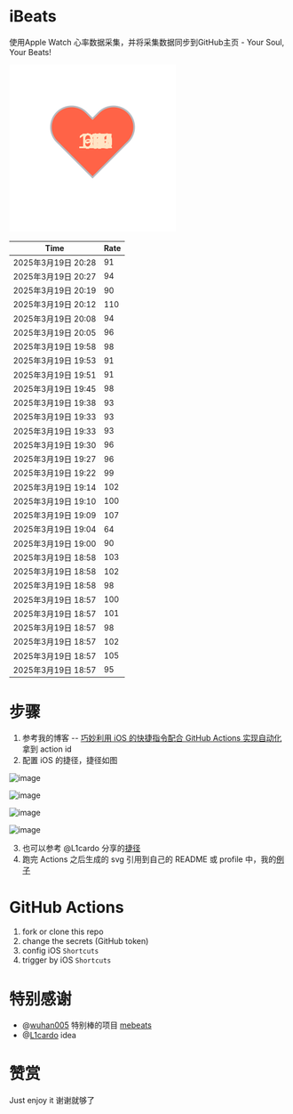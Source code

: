 # iBeats
使用Apple Watch 心率数据采集，并将采集数据同步到GitHub主页 - Your Soul, Your Beats!

![](./files/heart.svg)

<!--START_SECTION:my_heart_rate-->
| Time | Rate | 
 | ---- | ---- | 
| 2025年3月19日 20:28 | 91 |
| 2025年3月19日 20:27 | 94 |
| 2025年3月19日 20:19 | 90 |
| 2025年3月19日 20:12 | 110 |
| 2025年3月19日 20:08 | 94 |
| 2025年3月19日 20:05 | 96 |
| 2025年3月19日 19:58 | 98 |
| 2025年3月19日 19:53 | 91 |
| 2025年3月19日 19:51 | 91 |
| 2025年3月19日 19:45 | 98 |
| 2025年3月19日 19:38 | 93 |
| 2025年3月19日 19:33 | 93 |
| 2025年3月19日 19:33 | 93 |
| 2025年3月19日 19:30 | 96 |
| 2025年3月19日 19:27 | 96 |
| 2025年3月19日 19:22 | 99 |
| 2025年3月19日 19:14 | 102 |
| 2025年3月19日 19:10 | 100 |
| 2025年3月19日 19:09 | 107 |
| 2025年3月19日 19:04 | 64 |
| 2025年3月19日 19:00 | 90 |
| 2025年3月19日 18:58 | 103 |
| 2025年3月19日 18:58 | 102 |
| 2025年3月19日 18:58 | 98 |
| 2025年3月19日 18:57 | 100 |
| 2025年3月19日 18:57 | 101 |
| 2025年3月19日 18:57 | 98 |
| 2025年3月19日 18:57 | 102 |
| 2025年3月19日 18:57 | 105 |
| 2025年3月19日 18:57 | 95 |

<!--END_SECTION:my_heart_rate-->

# 步骤
1. 参考我的博客 -- [巧妙利用 iOS 的快捷指令配合 GitHub Actions 实现自动化](https://github.com/yihong0618/gitblog/issues/198) 拿到 action id
2. 配置 iOS 的捷径，捷径如图

![image](https://user-images.githubusercontent.com/15976103/122154218-0db0b480-ce97-11eb-93bb-5aec07c558dc.png)

![image](https://user-images.githubusercontent.com/15976103/122154236-186b4980-ce97-11eb-8e4b-70551a0391ae.png)

![image](https://user-images.githubusercontent.com/15976103/122154268-2d47dd00-ce97-11eb-902e-3acf292265a9.png)

![image](https://user-images.githubusercontent.com/15976103/122174055-fa144680-ceb4-11eb-9be2-3eb83cd516f7.png)

3. 也可以参考 @L1cardo 分享的[捷径](https://www.icloud.com/shortcuts/6ab6047b459c41ad822ad6b94b1c03d4)
4. 跑完 Actions 之后生成的 svg 引用到自己的 README 或 profile 中，我的[例子](https://github.com/yihong0618) 

# GitHub Actions

1. fork or clone this repo
2. change the secrets (GitHub token)
3. config iOS `Shortcuts` 
4. trigger by iOS `Shortcuts`

# 特别感谢
- @[wuhan005](https://github.com/wuhan005) 特别棒的项目 [mebeats](https://github.com/wuhan005/mebeats)
- @[L1cardo](https://github.com/L1cardo) idea

# 赞赏
Just enjoy it
谢谢就够了
